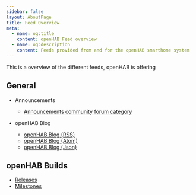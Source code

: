 ```yaml
---
sidebar: false
layout: AboutPage
title: Feed Overview
meta:
  - name: og:title
    content: openHAB Feed overview
  - name: og:description
    content: Feeds provided from and for the openHAB smarthome system
---
```


This is a overview of the different feeds, openHAB is offering

## General

- Announcements
  - [Announcements community forum category](https://community.openhab.org/c/announcements.rss)

- openHAB Blog
  - [openHAB Blog (RSS)](https://www.openhab.org/rss.xml)
  - [openHAB Blog (Atom)](https://www.openhab.org/feed.atom)
  - [openHAB Blog (Json)](https://www.openhab.org/feed.json)

## openHAB Builds

- [Releases](https://ci.openhab.org/job/openhab-release/rssAll)
- [Milestones](https://ci.openhab.org/job/openhab-milestone/rssAll)
